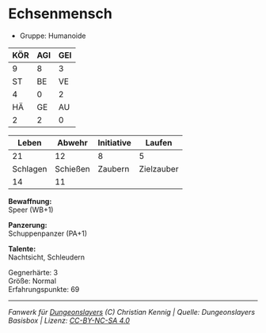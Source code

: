 # Echsenmensch  
- Gruppe: Humanoide  

| KÖR | AGI | GEI |  
| --- | --- | --- |  
| 9   | 8   | 3   |
| ST  | BE  | VE  |  
| 4   | 0   | 2   |
| HÄ  | GE  | AU  |  
| 2   | 2   | 0   |


| Leben    | Abwehr   | Initiative | Laufen     |
| -------- | -------- | ---------- | ---------- |
| 21       | 12       | 8          | 5          |
| Schlagen | Schießen | Zaubern    | Zielzauber |
| 14       | 11       |            |            |

**Bewaffnung:**  
Speer (WB+1)

**Panzerung:**  
Schuppenpanzer (PA+1)

**Talente:**  
Nachtsicht, Schleudern

Gegnerhärte: 3  
Größe: Normal  
Erfahrungspunkte: 69  



___
*Fanwerk für [Dungeonslayers](https://www.dungeonslayers.net/) (C) Christian Kennig | Quelle: Dungeonslayers Basisbox | Lizenz: [CC-BY-NC-SA 4.0](https://creativecommons.org/licenses/by-nc-sa/4.0/deed.de)*